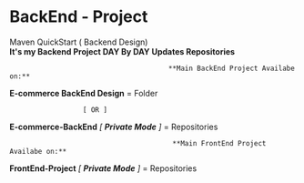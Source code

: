 # BackEnd - Project
Maven QuickStart ( Backend Design)        
      **It's my Backend Project DAY By DAY Updates Repositories**

                                           **Main BackEnd Project Availabe on:**
 **E-commerce BackEnd Design** = Folder
 
                      [ OR ]
                      
 **E-commerce-BackEnd** *[ **Private Mode** ]*  = Repositories
                                                                          
                                            **Main FrontEnd Project Availabe on:**
                   
 **FrontEnd-Project** *[ **Private Mode** ]*  = Repositories
